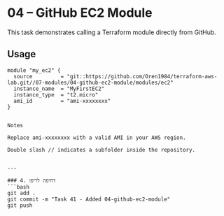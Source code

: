 # 04 – GitHub EC2 Module

This task demonstrates calling a Terraform module directly from GitHub.

## Usage

```hcl
module "my_ec2" {
  source         = "git::https://github.com/Oren1984/terraform-aws-lab.git//07-modules/04-github-ec2-module/modules/ec2"
  instance_name  = "MyFirstEC2"
  instance_type  = "t2.micro"
  ami_id         = "ami-xxxxxxxx"
}


Notes

Replace ami-xxxxxxxx with a valid AMI in your AWS region.

Double slash // indicates a subfolder inside the repository.


---

### 4. דחיפה לריפו
```bash
git add .
git commit -m "Task 41 - Added 04-github-ec2-module"
git push
